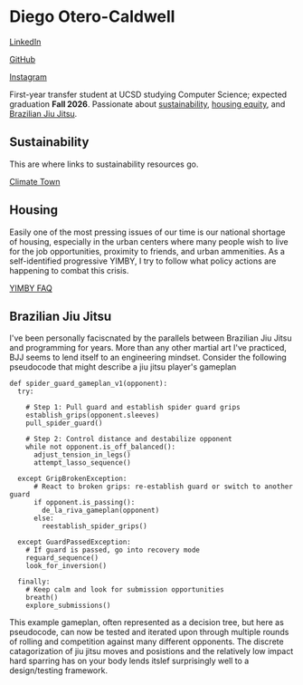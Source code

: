 # Diego Otero-Caldwell

[LinkedIn](https://www.linkedin.com/in/diego-otero-caldwell)

[GitHub](https://github.com/DOteroCaldwell)

[Instagram](https://www.instagram.com/jitsplits)


First-year transfer student at UCSD studying Computer Science; expected graduation **Fall 2026**. Passionate about [sustainability](#sustainability), [housing equity](#housing), and [Brazilian Jiu Jitsu](#brazilian-jiu-jitsu).

## Sustainability
This are where links to sustainability resources go.

[Climate Town](https://www.youtube.com/watch?v=PJnJ8mK3Q3g)

## Housing
Easily one of the most pressing issues of our time is our national shortage of housing, especially in the urban centers where many people wish to live for the job opportunities, proximity to friends, and urban ammenities. As a self-identified progressive YIMBY, I try to follow what policy actions are happening to combat this crisis.

[YIMBY FAQ](housing_faq.md)

## Brazilian Jiu Jitsu

I've been personally faciscnated by the parallels between Brazilian Jiu Jitsu and programming for years. More than any other martial art I've practiced, BJJ seems to lend itself to an engineering mindset. Consider the following pseudocode that might describe a jiu jitsu player's gameplan 

```
def spider_guard_gameplan_v1(opponent):
  try:

    # Step 1: Pull guard and establish spider guard grips
    establish_grips(opponent.sleeves)
    pull_spider_guard()

    # Step 2: Control distance and destabilize opponent
    while not opponent.is_off_balanced():
      adjust_tension_in_legs()
      attempt_lasso_sequence()

  except GripBrokenException:
      # React to broken grips: re-establish guard or switch to another guard
      if opponent.is_passing():
        de_la_riva_gameplan(opponent)
      else:
        reestablish_spider_grips()

  except GuardPassedException:
    # If guard is passed, go into recovery mode
    reguard_sequence()
    look_for_inversion()

  finally:
    # Keep calm and look for submission opportunities
    breath()
    explore_submissions()
```

This example gameplan, often represented as a decision tree, but here as pseudocode, can now be tested and iterated upon through multiple rounds of rolling and competition against many different opponents. The discrete catagorization of jiu jitsu moves and posistions and the relatively low impact hard sparring has on your body lends itslef surprisingly well to a design/testing framework.